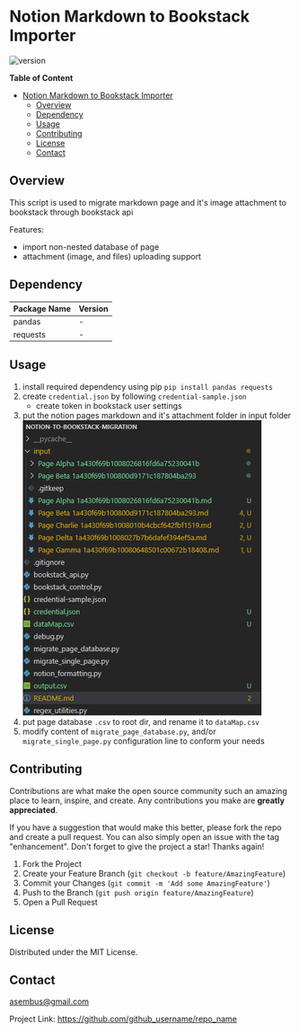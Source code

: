 # Notion Markdown to Bookstack Importer

![version](https://img.shields.io/badge/Version-0.1.0-brightgreen)

<!-- TABLE OF CONTENTS -->

**Table of Content**

- [Notion Markdown to Bookstack Importer](#notion-markdown-to-bookstack-importer)
  - [Overview](#overview)
  - [Dependency](#dependency)
  - [Usage](#usage)
  - [Contributing](#contributing)
  - [License](#license)
  - [Contact](#contact)

<!-- ABOUT THE PROJECT -->

## Overview

This script is used to migrate markdown page and it's image attachment to bookstack through bookstack api

Features:

- import non-nested database of page
- attachment (image, and files) uploading support

## Dependency

| Package Name | Version |
| ------------ | ------- |
| pandas       | -       |
| requests     | -       |

<!-- USAGE EXAMPLES -->

## Usage

1. install required dependency using pip `pip install pandas requests`
2. create `credential.json` by following `credential-sample.json`
   - create token in bookstack user settings
3. put the notion pages markdown and it's attachment folder in input folder
   ![alt text](Docs/image.png)
4. put page database `.csv` to root dir, and rename it to `dataMap.csv`
5. modify content of `migrate_page_database.py`, and/or `migrate_single_page.py` configuration line to conform your needs

<!-- CONTRIBUTING -->

## Contributing

Contributions are what make the open source community such an amazing place to learn, inspire, and create. Any contributions you make are **greatly appreciated**.

If you have a suggestion that would make this better, please fork the repo and create a pull request. You can also simply open an issue with the tag "enhancement".
Don't forget to give the project a star! Thanks again!

1. Fork the Project
2. Create your Feature Branch (`git checkout -b feature/AmazingFeature`)
3. Commit your Changes (`git commit -m 'Add some AmazingFeature'`)
4. Push to the Branch (`git push origin feature/AmazingFeature`)
5. Open a Pull Request

<!-- LICENSE -->

## License

Distributed under the MIT License.

<!-- CONTACT -->

## Contact

<asembus@gmail.com>

Project Link: <https://github.com/github_username/repo_name>
